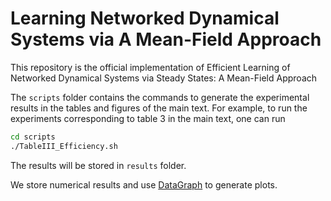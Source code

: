 # Learning Networked Dynamical Systems via A Mean-Field Approach

This repository is the official implementation of Efficient Learning of Networked Dynamical Systems via Steady States: A Mean-Field Approach

The `scripts` folder contains the commands to generate the experimental results in the tables and figures of the main text. For example, to run the experiments corresponding to table 3 in the main text, one can run
```bash
cd scripts
./TableIII_Efficiency.sh
```   
The results will be stored in `results` folder.

We store numerical results and use [DataGraph](https://www.visualdatatools.com/DataGraph/) to generate plots.